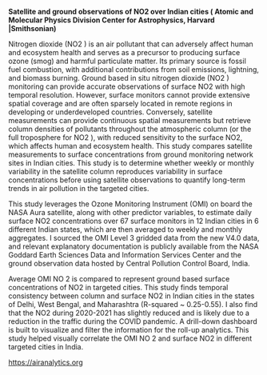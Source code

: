 **Satellite and ground observations of NO2 over Indian cities ( Atomic and Molecular Physics Division Center for Astrophysics, Harvard |Smithsonian)**

Nitrogen dioxide (NO2 ) is an air pollutant that can adversely affect human and ecosystem health and serves as a precursor to producing surface ozone (smog) and harmful particulate matter. Its primary source is fossil fuel combustion, with additional contributions from soil emissions, lightning, and biomass burning. Ground based in situ nitrogen dioxide (NO2 ) monitoring can provide accurate observations of surface NO2 with high temporal resolution. However, surface monitors cannot provide extensive spatial coverage and are often sparsely located in remote regions in developing or underdeveloped countries. Conversely, satellite measurements can
provide continuous spatial measurements but retrieve column densities of pollutants throughout the atmospheric column (or the full troposphere for NO2 ), with reduced sensitivity to the surface NO2, which affects human and ecosystem health. This study compares satellite measurements to surface concentrations from ground monitoring network sites in Indian cities. This study is to determine whether weekly or monthly variability in the satellite column reproduces variability in surface concentrations before using satellite observations to quantify long-term trends in air pollution in the targeted cities.

This study leverages the Ozone Monitoring Instrument (OMI) on board the NASA Aura satellite, along with other predictor variables, to estimate daily surface NO2 concentrations over 67 surface monitors in 12 Indian cities in 6 different Indian states, which are then averaged to weekly and monthly aggregates. I sourced the OMI Level 3 gridded data from the new V4.0 data, and relevant explanatory documentation is publicly available from the NASA Goddard Earth Sciences Data and Information Services Center and the ground observation data hosted by Central Pollution Control Board, India.

Average OMI NO 2 is compared to represent ground based surface concentrations of NO2 in targeted cities. This study finds temporal consistency between column and surface NO2 in Indian cities in the states of Delhi, West Bengal, and Maharashtra (R-squared ~ 0.25-0.55). I also find that the NO2 during 2020-2021 has slightly reduced and is likely due to a reduction in the traffic during the COVID pandemic. A drill-down dashboard is built to visualize and filter the information for the roll-up analytics. This study helped visually correlate the OMI NO 2 and surface NO2 in different targeted cities in India.

https://airanalytics.org
